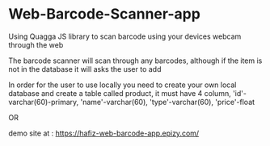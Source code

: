 # Web-Barcode-Scanner-app
Using Quagga JS library to scan barcode using your devices webcam through the web


The barcode scanner will scan through any barcodes, although if the item is not in the database it will asks the user to add

In order for the user to use locally you need to create your own local database and create a table called product, it must have 4 column, 'id'-varchar(60)-primary, 'name'-varchar(60), 'type'-varchar(60), 'price'-float

OR

demo site at : https://hafiz-web-barcode-app.epizy.com/
